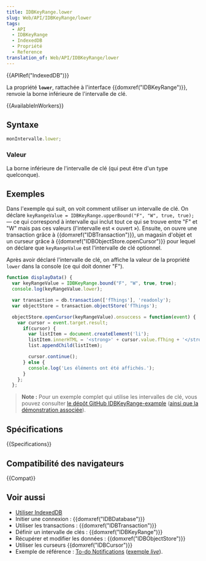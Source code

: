 ```yaml
---
title: IDBKeyRange.lower
slug: Web/API/IDBKeyRange/lower
tags:
  - API
  - IDBKeyRange
  - IndexedDB
  - Propriété
  - Reference
translation_of: Web/API/IDBKeyRange/lower
---
```


{{APIRef("IndexedDB")}}

La propriété **`lower`**, rattachée à l'interface {{domxref("IDBKeyRange")}}, renvoie la borne inférieure de l'intervalle de clé.

{{AvailableInWorkers}}

## Syntaxe

```js
monIntervalle.lower;
```

### Valeur

La borne inférieure de l'intervalle de clé (qui peut être d'un type quelconque).

## Exemples

Dans l'exemple qui suit, on voit comment utiliser un intervalle de clé. On déclare `keyRangeValue = IDBKeyRange.upperBound("F", "W", true, true);` — ce qui correspond à intervalle qui inclut tout ce qui se trouve entre "F" et "W" mais pas ces valeurs (l'intervalle est « ouvert »). Ensuite, on ouvre une transaction grâce à {{domxref("IDBTransaction")}}, un magasin d'objet et un curseur grâce à {{domxref("IDBObjectStore.openCursor")}} pour lequel on déclare que `keyRangeValue` est l'intervalle de clé optionnel.

Après avoir déclaré l'intervalle de clé, on affiche la valeur de la propriété `lower` dans la console (ce qui doit donner "F").

```js
function displayData() {
  var keyRangeValue = IDBKeyRange.bound("F", "W", true, true);
  console.log(keyRangeValue.lower);

  var transaction = db.transaction(['fThings'], 'readonly');
  var objectStore = transaction.objectStore('fThings');

  objectStore.openCursor(keyRangeValue).onsuccess = function(event) {
    var cursor = event.target.result;
      if(cursor) {
        var listItem = document.createElement('li');
        listItem.innerHTML = '<strong>' + cursor.value.fThing + '</strong>, ' + cursor.value.fRating;
        list.appendChild(listItem);

        cursor.continue();
      } else {
        console.log('Les éléments ont été affichés.');
      }
    };
  };
```

> **Note :** Pour un exemple complet qui utilise les intervalles de clé, vous pouvez consulter [le dépôt GitHub IDBKeyRange-example](https://github.com/mdn/dom-examples/tree/main/indexeddb-examples/idbkeyrange) ([ainsi que la démonstration associée](https://mdn.github.io/dom-examples/indexeddb-examples/idbkeyrange/)).

## Spécifications

{{Specifications}}

## Compatibilité des navigateurs

{{Compat}}

## Voir aussi

- [Utiliser IndexedDB](/fr/docs/Web/API/API_IndexedDB/Using_IndexedDB)
- Initier une connexion : {{domxref("IDBDatabase")}}
- Utiliser les transactions : {{domxref("IDBTransaction")}}
- Définir un intervalle de clés : {{domxref("IDBKeyRange")}}
- Récupérer et modifier les données : {{domxref("IDBObjectStore")}}
- Utiliser les curseurs {{domxref("IDBCursor")}}
- Exemple de référence : [To-do Notifications](https://github.com/mdn/dom-examples/tree/main/to-do-notifications) ([exemple _live_](https://mdn.github.io/dom-examples/to-do-notifications/)).

